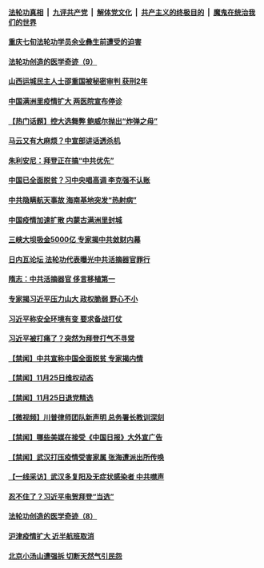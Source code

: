 

####  [法轮功真相](../../../../basic/blob/master/README.md?t=11270031) &nbsp;|&nbsp; [九评共产党](../../../../9ping.md/blob/master/README.md?t=11270031) &nbsp;|&nbsp; [解体党文化](../../../../jtdwh.md/blob/master/README.md?t=11270031)  &nbsp;|&nbsp; [共产主义的终极目的](../../../../gczydzjmd.md/blob/master/README.md?t=11270031) &nbsp;|&nbsp; [魔鬼在统治我们的世界](../../../../mgztzwmdsj.md/blob/master/README.md?t=11270031) 

#### [重庆七旬法轮功学员余业彝生前遭受的迫害](../pages/prog204/a102995989.md?t=11270031) 

#### [法轮功创造的医学奇迹（9）](../pages/prog204/a102995981.md?t=11270031) 

#### [山西运城民主人士邵重国被秘密审判 获刑2年](../pages/prog204/a102995944.md?t=11270031) 

#### [中国满洲里疫情扩大 两医院宣布停诊](../pages/prog204/a102995910.md?t=11270031) 

#### [【热门话题】控大选舞弊 鲍威尔抛出“炸弹之母”](../pages/prog204/a102995890.md?t=11270031) 

#### [马云又有大麻烦？中宣部讲话透杀机](../pages/prog204/a102995884.md?t=11270031) 

#### [朱利安尼：拜登正在搞“中共优先”](../pages/prog204/a102995873.md?t=11270031) 

#### [中国已全面脱贫？习中央唱高调 李克强不认账](../pages/prog204/a102995844.md?t=11270031) 

#### [中共隐瞒航天事故 海南基地突发“热射病”](../pages/prog204/a102995804.md?t=11270031) 

#### [中国疫情加速扩散 内蒙古满洲里封城](../pages/prog204/a102995764.md?t=11270031) 

#### [三峡大坝吸金5000亿 专家揭中共敛财内幕](../pages/prog204/a102995749.md?t=11270031) 

#### [日内瓦论坛 法轮功代表曝光中共活摘器官罪行](../pages/prog204/a102995703.md?t=11270031) 

#### [隋志：中共活摘器官 侈言移植第一](../pages/prog204/a102995640.md?t=11270031) 

#### [专家揭习近平压力山大 政权脆弱 野心不小](../pages/prog204/a102995602.md?t=11270031) 

#### [习近平称安全环境有变 要求备战打仗](../pages/prog204/a102995582.md?t=11270031) 

#### [习近平被打痛了？突然为拜登打气不寻常](../pages/prog204/a102995540.md?t=11270031) 

#### [【禁闻】中共宣称中国全面脱贫 专家揭内情](../pages/prog204/a102995392.md?t=11270031) 


#### [【禁闻】11月25日维权动态](../pages/prog204/a102995448.md?t=11270031) 

#### [【禁闻】11月25日退党精选](../pages/prog204/a102995443.md?t=11270031) 

#### [【微视频】川普律师团队新声明 总务署长教训深刻](../pages/prog204/a102995408.md?t=11270031) 

#### [【禁闻】哪些美媒在接受《中国日报》大外宣广告](../pages/prog204/a102995395.md?t=11270031) 

#### [【禁闻】武汉打压疫情受害家属 张海遭派出所传唤](../pages/prog204/a102995390.md?t=11270031) 

#### [【一线采访】武汉多复阳及无症状感染者 中共噤声](../pages/prog204/a102995317.md?t=11270031) 

#### [忍不住了？习近平电贺拜登“当选”](../pages/prog204/a102994530.md?t=11270031) 

#### [法轮功创造的医学奇迹（8）](../pages/prog204/a102995211.md?t=11270031) 

#### [沪津疫情扩大 近半航班取消](../pages/prog204/a102995117.md?t=11270031) 

#### [北京小汤山遭强拆 切断天然气引民怨](../pages/prog204/a102995115.md?t=11270031) 

